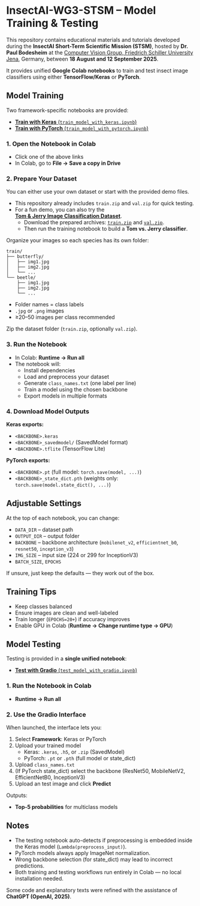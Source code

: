 # InsectAI-WG3-STSM – Model Training & Testing  

This repository contains educational materials and tutorials developed during the **InsectAI Short-Term Scientific Mission (STSM)**, hosted by **Dr. Paul Bodesheim** at the [Computer Vision Group, Friedrich Schiller University Jena](https://inf-cv.uni-jena.de/), Germany, between **18 August and 12 September 2025**.  

It provides unified **Google Colab notebooks** to train and test insect image classifiers using either **TensorFlow/Keras** or **PyTorch**.  

## Model Training  

Two framework-specific notebooks are provided:  

- [**Train with Keras** (`train_model_with_keras.ipynb`)](https://colab.research.google.com/drive/14ZDe3DR6h4fQKy2NaXy1SV6T45sC3c1f?)  
- [**Train with PyTorch** (`train_model_with_pytorch.ipynb`)](https://colab.research.google.com/drive/1KI8h4VPXMwSWwkqq-utlBwO1zOEP2kpJ?usp=sharing)  

### 1. Open the Notebook in Colab  
- Click one of the above links  
- In Colab, go to **File → Save a copy in Drive**  

### 2. Prepare Your Dataset  

You can either use your own dataset or start with the provided demo files.  

- This repository already includes `train.zip` and `val.zip` for quick testing.  
- For a fun demo, you can also try the  
  [**Tom & Jerry Image Classification Dataset**](https://www.kaggle.com/datasets/balabaskar/tom-and-jerry-image-classification/data).  
  - Download the prepared archives: [`train.zip`](https://github.com/basakesin/InsectAI-WG3-STSM/blob/main/Google_Colab_Notebooks/train.zip) and [`val.zip`](https://github.com/basakesin/InsectAI-WG3-STSM/blob/main/Google_Colab_Notebooks/train.zip).  
  - Then run the training notebook to build a **Tom vs. Jerry classifier**.  


Organize your images so each species has its own folder:  

```
train/
├── butterfly/
│   ├── img1.jpg
│   ├── img2.jpg
│   └── ...
└── beetle/
    ├── img1.jpg
    ├── img2.jpg
    └── ...
```

- Folder names = class labels  
- `.jpg` or `.png` images  
- ≥20–50 images per class recommended  

Zip the dataset folder (`train.zip`, optionally `val.zip`).  

### 3. Run the Notebook  
- In Colab: **Runtime → Run all**  
- The notebook will:  
  - Install dependencies  
  - Load and preprocess your dataset  
  - Generate `class_names.txt` (one label per line)  
  - Train a model using the chosen backbone  
  - Export models in multiple formats  

### 4. Download Model Outputs  

**Keras exports:**  
- `<BACKBONE>.keras`  
- `<BACKBONE>_savedmodel/` (SavedModel format)  
- `<BACKBONE>.tflite` (TensorFlow Lite)  

**PyTorch exports:**  
- `<BACKBONE>.pt` (full model: `torch.save(model, ...)`)  
- `<BACKBONE>_state_dict.pth` (weights only: `torch.save(model.state_dict(), ...)`)  


## Adjustable Settings  

At the top of each notebook, you can change:  
- `DATA_DIR` – dataset path  
- `OUTPUT_DIR` – output folder  
- `BACKBONE` – backbone architecture (`mobilenet_v2`, `efficientnet_b0`, `resnet50`, `inception_v3`)  
- `IMG_SIZE` – input size (224 or 299 for InceptionV3)  
- `BATCH_SIZE`, `EPOCHS`  

If unsure, just keep the defaults — they work out of the box.  

## Training Tips  

- Keep classes balanced  
- Ensure images are clean and well-labeled  
- Train longer (`EPOCHS=20+`) if accuracy improves  
- Enable GPU in Colab (**Runtime → Change runtime type → GPU**)  

## Model Testing  

Testing is provided in a **single unified notebook**:  

- [**Test with Gradio** (`test_model_with_gradio.ipynb`)](https://colab.research.google.com/drive/1waaanvDYt3pdtK7MAqvpAW9AE_TdR2uC?usp=sharing)  

### 1. Run the Notebook in Colab  
- **Runtime → Run all**  

### 2. Use the Gradio Interface  
When launched, the interface lets you:  

1. Select **Framework**: Keras or PyTorch  
2. Upload your trained model  
   - Keras: `.keras`, `.h5`, or `.zip` (SavedModel)  
   - PyTorch: `.pt` or `.pth` (full model or state_dict)  
3. Upload `class_names.txt`  
4. (If PyTorch state_dict) select the backbone (ResNet50, MobileNetV2, EfficientNetB0, InceptionV3)  
5. Upload an test image and click **Predict**  

Outputs:  
- **Top-5 probabilities** for multiclass models

## Notes  

- The testing notebook auto-detects if preprocessing is embedded inside the Keras model (`Lambda(preprocess_input)`).  
- PyTorch models always apply ImageNet normalization.  
- Wrong backbone selection (for state_dict) may lead to incorrect predictions.  
- Both training and testing workflows run entirely in Colab — no local installation needed.  

Some code and explanatory texts were refined with the assistance of **ChatGPT (OpenAI, 2025)**.  

